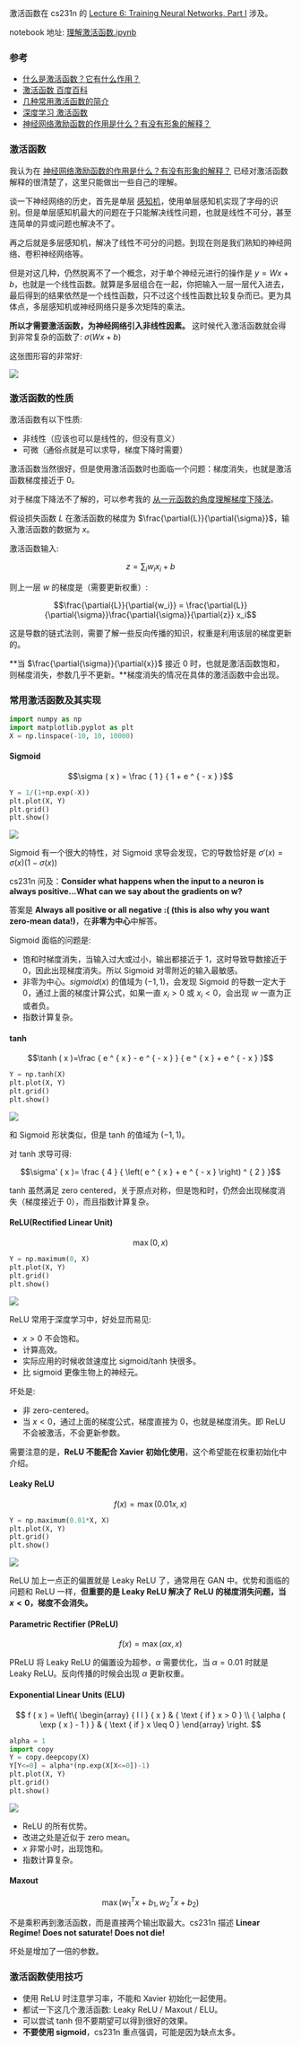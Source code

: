 
激活函数在 cs231n 的  [Lecture 6: Training Neural Networks, Part I](http://cs231n.stanford.edu/syllabus.html) 涉及。

notebook 地址: [理解激活函数.ipynb](https://nbviewer.jupyter.org/github/Hzzone/hzzone.github.io/blob/source/implementation/理解激活函数.ipynb)

### 参考

* [什么是激活函数？它有什么作用？](https://blog.csdn.net/zouzhen_id/article/details/79701002)
* [激活函数 百度百科](https://baike.baidu.com/item/激活函数/2520792?fr=aladdin)
* [几种常用激活函数的简介](https://blog.csdn.net/kangyi411/article/details/78969642)
* [深度学习 激活函数](https://www.cnblogs.com/home123/p/7484558.html)
* [神经网络激励函数的作用是什么？有没有形象的解释？](https://www.zhihu.com/question/22334626)

### 激活函数

我认为在 [神经网络激励函数的作用是什么？有没有形象的解释？](https://www.zhihu.com/question/22334626) 已经对激活函数解释的很清楚了，这里只能做出一些自己的理解。

谈一下神经网络的历史，首先是单层 [感知机](https://zh.wikipedia.org/wiki/感知器)，使用单层感知机实现了字母的识别。但是单层感知机最大的问题在于只能解决线性问题，也就是线性不可分，甚至连简单的异或问题也解决不了。

再之后就是多层感知机，解决了线性不可分的问题。到现在则是我们熟知的神经网络、卷积神经网络等。

但是对这几种，仍然脱离不了一个概念，对于单个神经元进行的操作是 $y=Wx+b$，也就是一个线性函数。就算是多层组合在一起，你把输入一层一层代入进去，最后得到的结果依然是一个线性函数，只不过这个线性函数比较复杂而已。更为具体点，多层感知机或神经网络只是多次矩阵的乘法。

**所以才需要激活函数，为神经网络引入非线性因素。** 这时候代入激活函数就会得到非常复杂的函数了: $\sigma(Wx+b)$

这张图形容的非常好:

![](https://tuchuang-1252747889.cosgz.myqcloud.com/2018-11-24-3e4d3aabb90f51f467437a17861d3bf7_hd.png)

### 激活函数的性质

激活函数有以下性质:

* 非线性（应该也可以是线性的，但没有意义）
* 可微（通俗点就是可以求导，梯度下降时需要）

激活函数当然很好，但是使用激活函数时也面临一个问题：梯度消失，也就是激活函数梯度接近于 0。

对于梯度下降法不了解的，可以参考我的 [从一元函数的角度理解梯度下降法](https://hzzone.io/3.%20cs231n/从一元函数的角度理解梯度下降法.html)。

假设损失函数 $L$ 在激活函数的梯度为 $\frac{\partial{L}}{\partial{\sigma}}$，输入激活函数的数据为 $x$。

激活函数输入:

$$z=\sum_{i}w_i x_i+b$$

则上一层 $w$ 的梯度是（需要更新权重）:

$$\frac{\partial{L}}{\partial{w_i}} = \frac{\partial{L}}{\partial{\sigma}}\frac{\partial{\sigma}}{\partial{z}} x_i$$

这是导数的链式法则，需要了解一些反向传播的知识，权重是利用该层的梯度更新的。

**当 $\frac{\partial{\sigma}}{\partial{x}}$ 接近 0 时，也就是激活函数饱和，则梯度消失，参数几乎不更新。**梯度消失的情况在具体的激活函数中会出现。

### 常用激活函数及其实现


```python
import numpy as np
import matplotlib.pyplot as plt
X = np.linspace(-10, 10, 10000)
```

#### Sigmoid

$$\sigma ( x ) = \frac { 1 } { 1 + e ^ { - x } }$$


```python
Y = 1/(1+np.exp(-X))
plt.plot(X, Y)
plt.grid()
plt.show()
```


![](https://tuchuang-1252747889.cosgz.myqcloud.com/2018-11-24-output_23_0.png)


Sigmoid 有一个很大的特性，对 Sigmoid 求导会发现，它的导数恰好是 $\sigma'(x)=\sigma(x)(1-\sigma(x))$

cs231n 问及：**Consider what happens when the input to a neuron is always positive...What can we say about the gradients on w?**

答案是 **Always all positive or all negative :( (this is also why you want zero-mean data!)**，在**非零为中心**中解答。

Sigmoid 面临的问题是:

* 饱和时梯度消失，当输入过大或过小，输出都接近于 1，这时导致导数接近于 0，因此出现梯度消失。所以 Sigmoid 对零附近的输入最敏感。
* 非零为中心。$sigmoid(x)$ 的值域为 $(-1, 1)$，会发现 Sigmoid 的导数一定大于 0，通过上面的梯度计算公式，如果一直 $x_i>0$ 或 $x_i<0$，会出现 $w$ 一直为正或者负。
* 指数计算复杂。

#### tanh

$$\tanh ( x )=\frac { e ^ { x } - e ^ { - x } } { e ^ { x } + e ^ { - x } }$$


```python
Y = np.tanh(X)
plt.plot(X, Y)
plt.grid()
plt.show()
```


![](https://tuchuang-1252747889.cosgz.myqcloud.com/2018-11-24-output_31_0.png)


和 Sigmoid 形状类似，但是 tanh 的值域为 $(-1,1)$。

对 tanh 求导可得:

$$\sigma' ( x )= \frac { 4 } { \left( e ^ { x } + e ^ { - x } \right) ^ { 2 } }$$

tanh 虽然满足 zero centered，关于原点对称，但是饱和时，仍然会出现梯度消失（梯度接近于 0），而且指数计算复杂。

#### ReLU(Rectified Linear Unit)

$$\max ( 0 , x )$$


```python
Y = np.maximum(0, X)
plt.plot(X, Y)
plt.grid()
plt.show()
```


![](https://tuchuang-1252747889.cosgz.myqcloud.com/2018-11-24-output_38_0.png)


ReLU 常用于深度学习中，好处显而易见:

* $x>0$ 不会饱和。
* 计算高效。
* 实际应用的时候收敛速度比 sigmoid/tanh 快很多。
* 比 sigmoid 更像生物上的神经元。

坏处是:

* 非 zero-centered。
* 当 $x<0$，通过上面的梯度公式，梯度直接为 0，也就是梯度消失。即 ReLU 不会被激活，不会更新参数。

需要注意的是，**ReLU 不能配合 Xavier 初始化使用**，这个希望能在权重初始化中介绍。

#### Leaky ReLU

$$
f ( x ) = \max ( 0.01 x , x )
$$


```python
Y = np.maximum(0.01*X, X)
plt.plot(X, Y)
plt.grid()
plt.show()
```


![](https://tuchuang-1252747889.cosgz.myqcloud.com/2018-11-24-output_46_0.png)


ReLU 加上一点正的偏置就是 Leaky ReLU 了，通常用在 GAN 中。优势和面临的问题和 ReLU 一样，**但重要的是 Leaky ReLU 解决了 ReLU 的梯度消失问题，当 $x<0$，梯度不会消失。**

#### Parametric Rectifier (PReLU)

$$
f ( x ) = \max ( \alpha x , x )
$$

PReLU 将 Leaky ReLU 的偏置设为超参，$\alpha$ 需要优化，当 $\alpha=0.01$ 时就是 Leaky ReLU。反向传播的时候会出现 $\alpha$ 更新权重。

#### Exponential Linear Units (ELU)

$$
f ( x ) = \left\{ \begin{array} { l l } { x } & { \text { if } x > 0 } \\ { \alpha ( \exp ( x ) - 1 ) } & { \text { if } x \leq 0 } \end{array} \right.
$$


```python
alpha = 1
import copy
Y = copy.deepcopy(X)
Y[Y<=0] = alpha*(np.exp(X[X<=0])-1)
plt.plot(X, Y)
plt.grid()
plt.show()
```


![](https://tuchuang-1252747889.cosgz.myqcloud.com/2018-11-24-output_53_0.png)


* ReLU 的所有优势。
* 改进之处是近似于 zero mean。
* $x$ 非常小时，出现饱和。
* 指数计算复杂。

#### Maxout

$$
\max \left( w _ { 1 } ^ { T } x + b _ { 1 } , w _ { 2 } ^ { T } x + b _ { 2 } \right)
$$

不是乘积再到激活函数，而是直接两个输出取最大。cs231n 描述 **Linear Regime! Does not saturate! Does not die!**

坏处是增加了一倍的参数。

### 激活函数使用技巧

* 使用 ReLU 时注意学习率，不能和 Xavier 初始化一起使用。
* 都试一下这几个激活函数: Leaky ReLU / Maxout / ELU。
* 可以尝试 tanh 但不要期望可以得到很好的效果。
* **不要使用 sigmoid**，cs231n 重点强调，可能是因为缺点太多。
